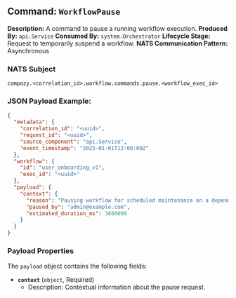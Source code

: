 ## Command: `WorkflowPause`

**Description:** A command to pause a running workflow execution.
**Produced By:** `api.Service`
**Consumed By:** `system.Orchestrator`
**Lifecycle Stage:** Request to temporarily suspend a workflow.
**NATS Communication Pattern:** Asynchronous

### NATS Subject

`compozy.<correlation_id>.workflow.commands.pause.<workflow_exec_id>`

### JSON Payload Example:

```json
{
  "metadata": {
    "correlation_id": "<uuid>",
    "request_id": "<uuid>",
    "source_component": "api.Service",
    "event_timestamp": "2025-01-01T12:00:00Z"
  },
  "workflow": {
    "id": "user_onboarding_v1",
    "exec_id": "<uuid>"
  },
  "payload": {
    "context": {
      "reason": "Pausing workflow for scheduled maintenance on a dependent service.",
      "paused_by": "admin@example.com",
      "estimated_duration_ms": 3600000 
    }
  }
}
```

### Payload Properties

The `payload` object contains the following fields:
-   **`context`** (`object`, Required)
    -   Description: Contextual information about the pause request.
